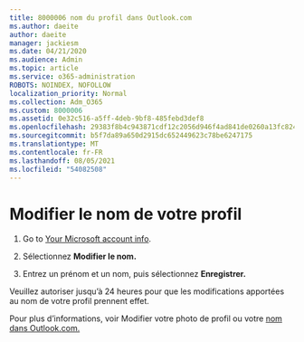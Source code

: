 ```yaml
---
title: 8000006 nom du profil dans Outlook.com
ms.author: daeite
author: daeite
manager: jackiesm
ms.date: 04/21/2020
ms.audience: Admin
ms.topic: article
ms.service: o365-administration
ROBOTS: NOINDEX, NOFOLLOW
localization_priority: Normal
ms.collection: Adm_O365
ms.custom: 8000006
ms.assetid: 0e32c516-a5ff-4deb-9bf8-485febd3def8
ms.openlocfilehash: 29383f8b4c943871cdf12c2056d946f4ad841de0260a13fc824031daa78c0e6a
ms.sourcegitcommit: b5f7da89a650d2915dc652449623c78be6247175
ms.translationtype: MT
ms.contentlocale: fr-FR
ms.lasthandoff: 08/05/2021
ms.locfileid: "54082508"
---
```

# <a name="change-your-profile-name"></a>Modifier le nom de votre profil

1. Go to [Your Microsoft account info](https://go.microsoft.com/fwlink/p/?linkid=860841).
    
2. Sélectionnez **Modifier le nom.** 
    
3. Entrez un prénom et un nom, puis sélectionnez **Enregistrer.** 
    
Veuillez autoriser jusqu’à 24 heures pour que les modifications apportées au nom de votre profil prennent effet.
  
Pour plus d’informations, voir Modifier votre photo de profil ou votre [nom dans Outlook.com.](https://go.microsoft.com/fwlink/?linkid=873110)
  

